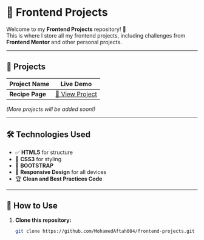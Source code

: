 # 🚀 Frontend Projects  

Welcome to my **Frontend Projects** repository! 🎨  
This is where I store all my frontend projects, including challenges from **Frontend Mentor** and other personal projects.  

---

## 📂 Projects  

| Project Name    | Live Demo               <br>
|-----------------|-------------
| **Recipe Page** | [🔗 View Project](https://mohamedaftah004.github.io/Frontend-Projects/recipe-page-main/) 

*(More projects will be added soon!)*  

---

## 🛠 Technologies Used  

- ✅ **HTML5** for structure  
- 🎨 **CSS3** for styling
- 🧭 **BOOTSTRAP**
- 📱 **Responsive Design** for all devices  
- 🏆 **Clean and Best Practices Code**  

---

## 🔧 How to Use  

1. **Clone this repository:**  
   ```bash
   git clone https://github.com/MohamedAftah004/frontend-projects.git
